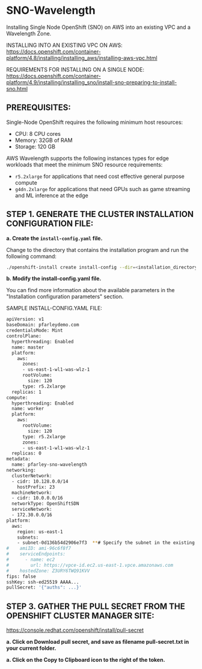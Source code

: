 # SNO-Wavelength
Installing Single Node OpenShift (SNO) on AWS into an existing VPC and a Wavelength Zone.

  INSTALLING INTO AN EXISTING VPC ON AWS:  https://docs.openshift.com/container-platform/4.8/installing/installing_aws/installing-aws-vpc.html
  
  REQUIREMENTS FOR INSTALLING ON A SINGLE NODE:  https://docs.openshift.com/container-platform/4.9/installing/installing_sno/install-sno-preparing-to-install-sno.html


## **PREREQUISITES:**
Single-Node OpenShift requires the following minimum host resources: 
- CPU: 8 CPU cores
- Memory: 32GB of RAM
- Storage: 120 GB 

AWS Wavelength supports the following instances types for edge workloads that meet the minimum SNO resource requirements:  
- `r5.2xlarge` for applications that need cost effective general purpose compute
- `g4dn.2xlarge` for applications that need GPUs such as game streaming and ML inference at the edge



## **STEP 1. GENERATE THE CLUSTER INSTALLATION CONFIGURATION FILE:**

**a. Create the `install-config.yaml` file.**

  Change to the directory that contains the installation program and run the following command:

  ```bash
  ./openshift-install create install-config --dir=<installation_directory>
   ```

**b. Modify the install-config.yaml file.**

  You can find more information about the available parameters in the "Installation configuration parameters" section.


SAMPLE INSTALL-CONFIG.YAML FILE:

```bash
apiVersion: v1
baseDomain: pfarleydemo.com 
credentialsMode: Mint 
controlPlane:   
  hyperthreading: Enabled 
  name: master
  platform:
    aws:
      zones:
      - us-east-1-wl1-was-wlz-1
      rootVolume:
        size: 120
      type: r5.2xlarge
  replicas: 1
compute: 
  hyperthreading: Enabled 
  name: worker
  platform:
    aws:
      rootVolume:
        size: 120
      type: r5.2xlarge
      zones:
      - us-east-1-wl1-was-wlz-1
  replicas: 0
metadata:
  name: pfarley-sno-wavelength 
networking:
  clusterNetwork:
  - cidr: 10.128.0.0/14
    hostPrefix: 23
  machineNetwork:
  - cidr: 10.0.0.0/16
  networkType: OpenShiftSDN
  serviceNetwork:
  - 172.30.0.0/16
platform:
  aws:
    region: us-east-1 
    subnets: 
    - subnet-0d136b54d2906e7f3  **# Specify the subnet in the existing VPC **
#    amiID: ami-96c6f8f7 
#    serviceEndpoints: 
#      - name: ec2
#        url: https://vpce-id.ec2.us-east-1.vpce.amazonaws.com
#    hostedZone: Z3URY6TWQ91KVV 
fips: false 
sshKey: ssh-ed25519 AAAA... 
pullSecret: '{"auths": ...}' 
```


## **STEP 3. GATHER THE PULL SECRET FROM THE OPENSHIFT CLUSTER MANAGER SITE:**
  https://console.redhat.com/openshift/install/pull-secret

**a. Click on Download pull secret, and save as filename pull-secret.txt in your current folder.**

**a. Click on the Copy to Clipboard icon to the right of the token.**


   ```bash

   ```
